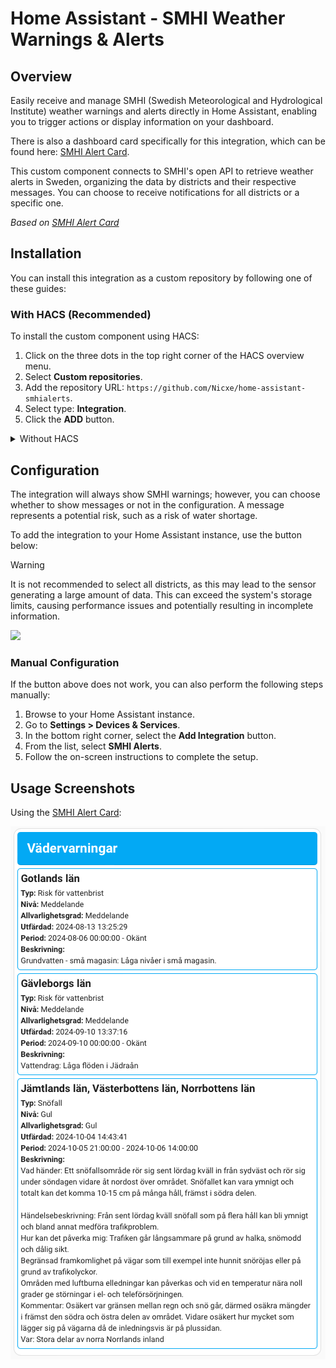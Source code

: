 # Home Assistant - SMHI Weather Warnings & Alerts

## Overview

Easily receive and manage SMHI (Swedish Meteorological and Hydrological Institute) weather warnings and alerts directly in Home Assistant, enabling you to trigger actions or display information on your dashboard.

There is also a dashboard card specifically for this integration, which can be found here: [SMHI Alert Card](https://github.com/Nicxe/home-assistant-smhialert-card).

This custom component connects to SMHI's open API to retrieve weather alerts in Sweden, organizing the data by districts and their respective messages. You can choose to receive notifications for all districts or a specific one.

*Based on [SMHI Alert Card](https://github.com/Lallassu/smhialert)*

## Installation

You can install this integration as a custom repository by following one of these guides:

### With HACS (Recommended)

To install the custom component using HACS:

1. Click on the three dots in the top right corner of the HACS overview menu.
2. Select **Custom repositories**.
3. Add the repository URL: `https://github.com/Nicxe/home-assistant-smhialerts`.
4. Select type: **Integration**.
5. Click the **ADD** button.

<details>
<summary>Without HACS</summary>

1. Download the latest release of the SMHI Alert integration from **[GitHub Releases](https://github.com/Nicxe/home-assistant-smhialerts/releases)**.
2. Extract the downloaded files and place the `smhi_alerts` folder in your Home Assistant `custom_components` directory (usually located in the `config/custom_components` directory).
3. Restart your Home Assistant instance to load the new integration.

</details>

## Configuration

The integration will always show SMHI warnings; however, you can choose whether to show messages or not in the configuration. A message represents a potential risk, such as a risk of water shortage.

To add the integration to your Home Assistant instance, use the button below:

> [!WARNING]
> It is not recommended to select all districts, as this may lead to the sensor generating a large amount of data. This can exceed the system's storage limits, causing performance issues and potentially resulting in incomplete information.

<p>
    <a href="https://my.home-assistant.io/redirect/config_flow_start?domain=smhi_alerts" class="my badge" target="_blank">
        <img src="https://my.home-assistant.io/badges/config_flow_start.svg">
    </a>
</p>

### Manual Configuration

If the button above does not work, you can also perform the following steps manually:

1. Browse to your Home Assistant instance.
2. Go to **Settings > Devices & Services**.
3. In the bottom right corner, select the **Add Integration** button.
4. From the list, select **SMHI Alerts**.
5. Follow the on-screen instructions to complete the setup.

## Usage Screenshots

Using the [SMHI Alert Card](https://github.com/Nicxe/home-assistant-smhialert-card):

<img src="https://github.com/Nicxe/home-assistant-smhialert-card/blob/main/Screenshot.png">
